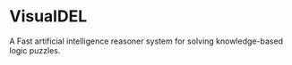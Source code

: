 # VisualDEL
A Fast artificial intelligence reasoner system for solving knowledge-based logic puzzles.
